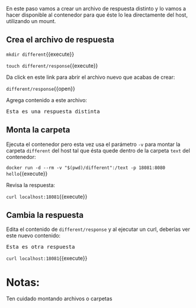En este paso vamos a crear un archivo de respuesta distinto y lo vamos a hacer disponible al contenedor para que éste lo lea directamente del host, utilizando un mount.

## Crea el archivo de respuesta

`mkdir different`{{execute}}

`touch different/response`{{execute}}

Da click en este link para abrir el archivo nuevo que acabas de crear:

`different/response`{{open}}

Agrega contenido a este archivo:

<pre class="file" data-filename="different/response" data-target="replace">
Esta es una respuesta distinta
</pre>

##  Monta la carpeta

Ejecuta el contenedor pero esta vez usa el parámetro `-v` para montar la carpeta `different` del host tal que ésta quede dentro de la carpeta `text` del contenedor:

`docker run -d --rm -v "$(pwd)/different":/text -p 18081:8080 hello`{{execute}}

Revisa la respuesta:

`curl localhost:18081`{{execute}}

## Cambia la respuesta

Edita el contenido de `different/response` y al ejecutar un curl, deberías ver este nuevo contenido:

<pre class="file" data-filename="different/response" data-target="replace">
Esta es otra respuesta
</pre>

`curl localhost:18081`{{execute}}

# Notas:

Ten cuidado montando archivos o carpetas